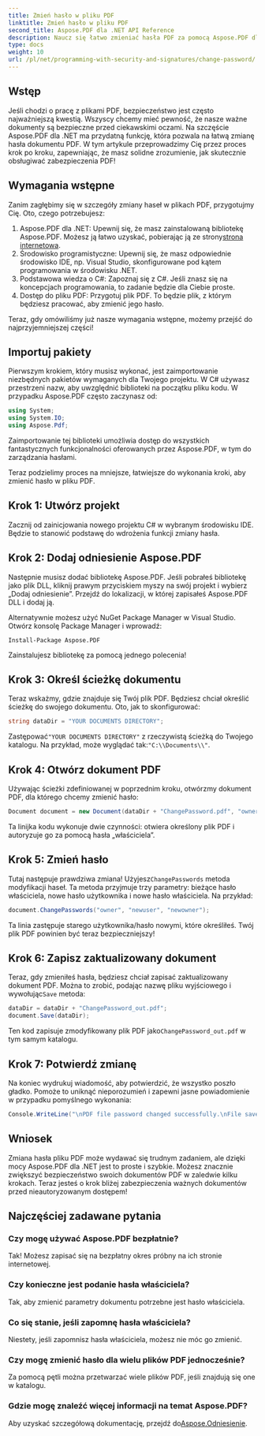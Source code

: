 ```yaml
---
title: Zmień hasło w pliku PDF
linktitle: Zmień hasło w pliku PDF
second_title: Aspose.PDF dla .NET API Reference
description: Naucz się łatwo zmieniać hasła PDF za pomocą Aspose.PDF dla .NET. Nasz przewodnik krok po kroku przeprowadzi Cię przez ten proces bezpiecznie.
type: docs
weight: 10
url: /pl/net/programming-with-security-and-signatures/change-password/
---
```

## Wstęp

Jeśli chodzi o pracę z plikami PDF, bezpieczeństwo jest często najważniejszą kwestią. Wszyscy chcemy mieć pewność, że nasze ważne dokumenty są bezpieczne przed ciekawskimi oczami. Na szczęście Aspose.PDF dla .NET ma przydatną funkcję, która pozwala na łatwą zmianę hasła dokumentu PDF. W tym artykule przeprowadzimy Cię przez proces krok po kroku, zapewniając, że masz solidne zrozumienie, jak skutecznie obsługiwać zabezpieczenia PDF!

## Wymagania wstępne

Zanim zagłębimy się w szczegóły zmiany haseł w plikach PDF, przygotujmy Cię. Oto, czego potrzebujesz:

1. Aspose.PDF dla .NET: Upewnij się, że masz zainstalowaną bibliotekę Aspose.PDF. Możesz ją łatwo uzyskać, pobierając ją ze strony[strona internetowa](https://releases.aspose.com/pdf/net/).
2. Środowisko programistyczne: Upewnij się, że masz odpowiednie środowisko IDE, np. Visual Studio, skonfigurowane pod kątem programowania w środowisku .NET.
3. Podstawowa wiedza o C#: Zapoznaj się z C#. Jeśli znasz się na koncepcjach programowania, to zadanie będzie dla Ciebie proste.
4. Dostęp do pliku PDF: Przygotuj plik PDF. To będzie plik, z którym będziesz pracować, aby zmienić jego hasło.

Teraz, gdy omówiliśmy już nasze wymagania wstępne, możemy przejść do najprzyjemniejszej części!

## Importuj pakiety

Pierwszym krokiem, który musisz wykonać, jest zaimportowanie niezbędnych pakietów wymaganych dla Twojego projektu. W C# używasz przestrzeni nazw, aby uwzględnić biblioteki na początku pliku kodu. W przypadku Aspose.PDF często zaczynasz od:

```csharp
using System;
using System.IO;
using Aspose.Pdf;
```

Zaimportowanie tej biblioteki umożliwia dostęp do wszystkich fantastycznych funkcjonalności oferowanych przez Aspose.PDF, w tym do zarządzania hasłami. 

Teraz podzielimy proces na mniejsze, łatwiejsze do wykonania kroki, aby zmienić hasło w pliku PDF. 

## Krok 1: Utwórz projekt

Zacznij od zainicjowania nowego projektu C# w wybranym środowisku IDE. Będzie to stanowić podstawę do wdrożenia funkcji zmiany hasła.

## Krok 2: Dodaj odniesienie Aspose.PDF

Następnie musisz dodać bibliotekę Aspose.PDF. Jeśli pobrałeś bibliotekę jako plik DLL, kliknij prawym przyciskiem myszy na swój projekt i wybierz „Dodaj odniesienie”. Przejdź do lokalizacji, w której zapisałeś Aspose.PDF DLL i dodaj ją.

Alternatywnie możesz użyć NuGet Package Manager w Visual Studio. Otwórz konsolę Package Manager i wprowadź:

```
Install-Package Aspose.PDF
```

Zainstalujesz bibliotekę za pomocą jednego polecenia!

## Krok 3: Określ ścieżkę dokumentu

Teraz wskażmy, gdzie znajduje się Twój plik PDF. Będziesz chciał określić ścieżkę do swojego dokumentu. Oto, jak to skonfigurować:

```csharp
string dataDir = "YOUR DOCUMENTS DIRECTORY";
```

 Zastępować`"YOUR DOCUMENTS DIRECTORY"` z rzeczywistą ścieżką do Twojego katalogu. Na przykład, może wyglądać tak:`"C:\\Documents\\"`.

## Krok 4: Otwórz dokument PDF

Używając ścieżki zdefiniowanej w poprzednim kroku, otwórzmy dokument PDF, dla którego chcemy zmienić hasło:

```csharp
Document document = new Document(dataDir + "ChangePassword.pdf", "owner");
```

Ta linijka kodu wykonuje dwie czynności: otwiera określony plik PDF i autoryzuje go za pomocą hasła „właściciela”.

## Krok 5: Zmień hasło

 Tutaj następuje prawdziwa zmiana! Użyjesz`ChangePasswords` metoda modyfikacji haseł. Ta metoda przyjmuje trzy parametry: bieżące hasło właściciela, nowe hasło użytkownika i nowe hasło właściciela. Na przykład:

```csharp
document.ChangePasswords("owner", "newuser", "newowner");
```

Ta linia zastępuje starego użytkownika/hasło nowymi, które określiłeś. Twój plik PDF powinien być teraz bezpieczniejszy!

## Krok 6: Zapisz zaktualizowany dokument

 Teraz, gdy zmieniłeś hasła, będziesz chciał zapisać zaktualizowany dokument PDF. Można to zrobić, podając nazwę pliku wyjściowego i wywołując`Save` metoda:

```csharp
dataDir = dataDir + "ChangePassword_out.pdf";
document.Save(dataDir);
```

 Ten kod zapisuje zmodyfikowany plik PDF jako`ChangePassword_out.pdf` w tym samym katalogu.

## Krok 7: Potwierdź zmianę

Na koniec wydrukuj wiadomość, aby potwierdzić, że wszystko poszło gładko. Pomoże to uniknąć nieporozumień i zapewni jasne powiadomienie w przypadku pomyślnego wykonania:

```csharp
Console.WriteLine("\nPDF file password changed successfully.\nFile saved at " + dataDir);
```

## Wniosek

Zmiana hasła pliku PDF może wydawać się trudnym zadaniem, ale dzięki mocy Aspose.PDF dla .NET jest to proste i szybkie. Możesz znacznie zwiększyć bezpieczeństwo swoich dokumentów PDF w zaledwie kilku krokach. Teraz jesteś o krok bliżej zabezpieczenia ważnych dokumentów przed nieautoryzowanym dostępem!

## Najczęściej zadawane pytania

### Czy mogę używać Aspose.PDF bezpłatnie?
Tak! Możesz zapisać się na bezpłatny okres próbny na ich stronie internetowej.

### Czy konieczne jest podanie hasła właściciela?
Tak, aby zmienić parametry dokumentu potrzebne jest hasło właściciela.

### Co się stanie, jeśli zapomnę hasła właściciela?
Niestety, jeśli zapomnisz hasła właściciela, możesz nie móc go zmienić.

### Czy mogę zmienić hasło dla wielu plików PDF jednocześnie?
Za pomocą pętli można przetwarzać wiele plików PDF, jeśli znajdują się one w katalogu.

### Gdzie mogę znaleźć więcej informacji na temat Aspose.PDF?
 Aby uzyskać szczegółową dokumentację, przejdź do[Aspose.Odniesienie](https://reference.aspose.com/pdf/net/).